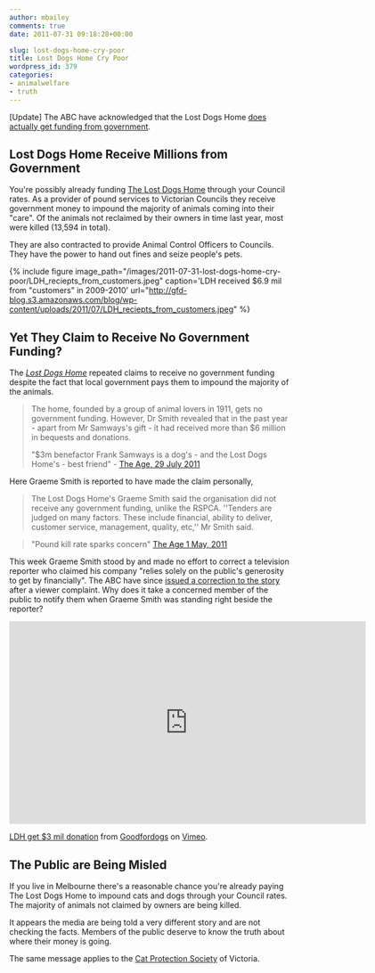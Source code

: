 ```yaml
---
author: mbailey
comments: true
date: 2011-07-31 09:18:28+00:00

slug: lost-dogs-home-cry-poor
title: Lost Dogs Home Cry Poor
wordpress_id: 379
categories:
- animalwelfare
- truth
---
```


[Update] The ABC have acknowledged that the Lost Dogs Home [does actually get funding from government](http://www.abc.net.au/news/2011-07-29/dogs-home-welcomes-3m-bequest/2815668).

## Lost Dogs Home Receive Millions from Government

You're possibly already funding [The Lost Dogs Home](http://dogshome.com)
through your Council rates. As a provider of pound services to Victorian
Councils they receive government money to impound the majority of animals
coming into their "care". Of the animals not reclaimed by their owners in time
last year, most were killed (13,594 in total).

They are also contracted to provide Animal Control Officers to Councils. They
have the power to hand out fines and seize people's pets.

{% 
  include figure
  image_path="/images/2011-07-31-lost-dogs-home-cry-poor/LDH_reciepts_from_customers.jpeg"
  caption='LDH received $6.9 mil from "customers" in 2009-2010'
  url="http://gfd-blog.s3.amazonaws.com/blog/wp-content/uploads/2011/07/LDH_reciepts_from_customers.jpeg"
%}


## Yet They Claim to Receive No Government Funding?

The _[Lost Dogs Home](2011-06-20-lost-dogs-home.md)_ repeated claims to receive no
government funding despite the fact that local government pays them to impound
the majority of the animals. 

> The home, founded by a group of animal lovers in 1911, gets no government
> funding. However, Dr Smith revealed that in the past year - apart from Mr
> Samways's gift - it had received more than $6 million in bequests and
> donations.
>
> "$3m benefactor Frank Samways is a dog's - and the Lost Dogs Home's - best
> friend" - [The Age, 29 July
> 2011](http://www.theage.com.au/executive-style/3m-benefactor-frank-samways-is-a-dogs--and-the-lost-dogs-homes--best-friend-20110728-1i2dz.html)

Here Graeme Smith is reported to have made the claim personally,

> The Lost Dogs Home's Graeme Smith said the organisation did not receive any
> government funding, unlike the RSPCA. ''Tenders are judged on many factors.
> These include financial, ability to deliver, customer service, management,
> quality, etc,'' Mr Smith said.

> "Pound kill rate sparks concern" [The Age 1 May,
> 2011](http://www.theage.com.au/victoria/pound-kill-rate-sparks-concern-20110430-1e29v.html#ixzz1TelKByW2)

This week Graeme Smith stood by and made no effort to correct a television
reporter who claimed his company "relies solely on the public's generosity to
get by financially". The ABC have since [issued a correction to the
story](http://www.abc.net.au/news/2011-07-29/dogs-home-welcomes-3m-bequest/2815668)
after a viewer complaint. Why does it take a concerned member of the public to
notify them when Graeme Smith was standing right beside the reporter?

<iframe src="https://player.vimeo.com/video/27105064" width="640" height="364" frameborder="0" webkitallowfullscreen mozallowfullscreen allowfullscreen></iframe>
<p><a href="https://vimeo.com/27105064">LDH get $3 mil donation</a> from <a href="https://vimeo.com/goodfordogs">Goodfordogs</a> on <a href="https://vimeo.com">Vimeo</a>.</p>


## The Public are Being Misled

If you live in Melbourne there's a reasonable chance you're already paying The
Lost Dogs Home to impound cats and dogs through your Council rates. The
majority of animals not claimed by owners are being killed.

It appears the media are being told a very different story and are not checking
the facts. Members of the public deserve to know the truth about where their
money is going.

The same message applies to the [Cat Protection Society](http://catprotectionsociety.com) of Victoria.
